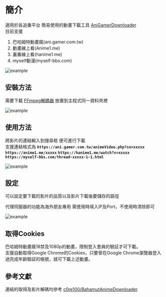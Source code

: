 # 簡介

適用於各追番平台 簡易使用的動畫下載工具 [AniGamerDownloader](https://github.com/sakuraakira/AniGamerDownloader/releases)  
目前支援  
1. 巴哈姆特動畫瘋(ani.gamer.com.tw)
2. 動畫線上看(Anime1.me)
3. 裏番線上看(hanime1.me)
4. myself動漫(myself-bbs.com)  
  
![example](https://i.imgur.com/5eIA5ru.png)

  
## 安裝方法

需要下載 [FFmpeg解碼器](https://ffmpeg.zeranoe.com/builds/) 放置到主程式同一資料夾裡  

![example](https://i.imgur.com/yawZWly.png)

  
  
## 使用方法

將影片的連結輸入到搜尋框 便可進行下載  
支援連結格式為
**`https://ani.gamer.com.tw/animeVideo.php?sn=xxxxx`**
**`https://anime1.me/xxxxx`**
**`https://hanime1.me/watch?v=xxxxx`**
**`https://myself-bbs.com/thread-xxxxx-1-1.html`**
  
![example](https://i.imgur.com/8Yizy4o.png)
  
  
## 設定

可以設定要下載的影片的品質以及影片下載後要儲存的路徑  

代理伺服器的功能為海外朋友專用 需使用時填入IP及Port，不使用時清除即可  

![example](https://i.imgur.com/nhAPXU6.png)
  

## 取得Cookies
巴哈姆特動畫瘋18禁及1080p的動畫，限制登入會員的驗証才可下載。  
支援自動取得Google Chrome的Cookies，只要曾在Google Chrome瀏覽器登入過完成年齡驗証的帳號，就可下載上述動畫。  

## 參考文獻



連結的取得及影片解碼均參考 [c0re100/BahamutAnimeDownloader](https://github.com/c0re100/BahamutAnimeDownloader/)
